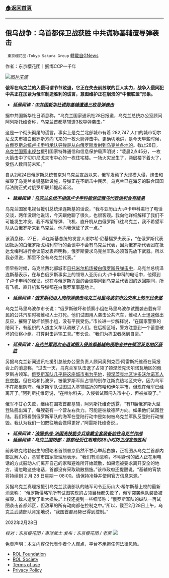 ###  [:house:返回首頁](https://github.com/ourhimalayas/txt)
---


## 俄乌战争：乌首都保卫战获胜 中共谎称基辅遭导弹袭击
` 東京櫻花団-Tokyo Sakura Group` [轉載自GNews](https://gnews.org/zh-hans/2080823/)

作者：东京樱花团｜捆绑CCP一千年

![](https://assets.gnews.org/wp-content/uploads/2022/02/俄乌战争：乌首都保卫战获胜-中共谎称基辅遭导弹袭击.png)[*图片来源*](https://static.ukrinform.com/photos/2022_02/thumb_files/630_360_1646022775-925.jpg)

**俄军在乌克兰的入侵可谓节节败退，它正在失去前苏联的巨人实力，战争入侵同犯中共正在加紧为俄军制造胜利的谎言，意图维护正在崩溃的“中俄联盟”形象。**

- ***延展阅读：***[***中共国新华社谎称基辅遭遇三枚导弹袭击***](http://ukrinform.ua/rubric-ato/3415359-u-zitlovij-budinok-u-cernigovi-vlucila-rosijska-raketa.html)


据中共国新华社日消息称，“乌克兰国家通讯社28日报道，乌克兰总统办公室顾问阿列斯托维奇称，乌克兰首都基辅遭3枚导弹袭击。”

这是一个彻头彻尾的谎言，事实上是克兰北部城市有着 282,747 人口的城市切尔尼戈夫市被白俄罗斯方向飞来的一枚火箭弹击中。更确切地讲，是今天早些时候，[白俄罗斯总统卢卡申科承认导弹是从白俄罗斯发射到乌克兰各地的](https://www.radiosvoboda.org/a/news-lukashenko-vyznav-shcho-z-terytoriyi-bilorusi-vypustyly-rakety-po-ukrayini/31726243.html)。截止28日，[乌克兰国家电视台](https://www.ukrinform.ua/rubric-ato/3415359-u-zitlovij-budinok-u-cernigovi-vlucila-rosijska-raketa.html)援引国家特殊通信和信息保护局声明说：“凌晨2点45分，一枚火箭击中了切尔尼戈夫市中心的一栋住宅楼。一场火灾发生了，两层楼下着火了，受伤人数目前未知。”

自从2月24日俄罗斯总统普京对乌克兰宣战以来，俄军发动了大规模入侵，炮击和摧毁了乌克兰关键基础设施，导弹正在不断击中民居。乌克兰已在海牙的联合国国际法院正式对俄罗斯联邦提起诉讼。

- ***延展阅读：***[***乌克兰总统不相信卢卡申科能保证俄乌代表谈判会有结果***](https://www.radiosvoboda.org/a/news-zelenskyi-lukashenko-rf/31726624.html)


乌克兰国家电视台援引总统泽连斯基的话说，“我与亚历山大·卢卡申科进行了电话交谈，两年没跟他说话，今天跟他聊了很久，也很客观。我向他详细解释了我们不可能发生冲突，我不希望导弹、飞机、直升机从白俄罗斯飞往乌克兰，我不希望军队从白俄罗斯来到乌克兰，他向我保证了这一点。”

该消息称，27日，泽连斯基总统的发言人谢尔希·尼基福罗夫表示，“在俄罗斯代表团抵达的白俄罗斯戈梅利举行的会谈中不会有乌克兰代表，因为俄罗斯代表团在抵达戈梅利进行会谈前发表声明称，俄罗斯要求乌克兰军队必须首先放下武器。所以我必须说，那里不会有乌克兰代表。”

但早些时候，乌克兰西北部城市[日托米尔机场被白俄罗斯导弹击中](https://www.radiosvoboda.org/a/news-aeroport-zhytomyr-raketnyi-udar/31726686.html)，乌克兰总统泽连斯基表示，在与白俄罗斯事实上的领导人亚历山大·卢卡申科的电话中，他得到了卢卡申科的保证，说在与俄罗斯方面的会谈期间到乌克兰代表团的返回期间，所有飞机、直升机和导弹都在白俄罗军事基地上。

- ***延展阅读：***[***俄罗斯利用人肉炸弹袭击乌克兰马里乌波尔市公交车上的平民未遂***](https://www.ukrinform.ua/rubric-ato/3415052-u-mariupoli-znisili-rosijsku-drg-aka-namagalasa-atakuvati-avtobusi-z-ludmi-miskrada.html)


乌克兰马里乌波尔市长说：“俄罗斯破坏和侦察小组在马里乌波尔试图袭击载有平民的公共汽车时被维权人士打死。他们试图用人袭击公共汽车，维权人士迅速做出反应，摧毁了破坏侦察小组，没有平民受伤。”市长进一步解释说，“在国家警察的陪同下，有组织的人道主义车队疏散了人们。在后桥区域，警方注意到一个蓄意破坏的侦察小组，打算射击运输工具。”市长说，“我们为捍卫者感到自豪。”

- ***延展阅读：***[***乌克兰军再次击退试图入侵首都基辅的侵略者并在顿涅茨克地区获胜***](https://www.ukrinform.ua/rubric-ato/3415286-arestovic-volnovahu-vidbili-berdansk-zajnatij-protivnikom.html)


另据乌克兰新闻通讯社援引总统办公室负责人顾问奥列克西·阿雷斯托维奇在简报会上的消息称，“过去一天，乌克兰军队击退了占领了顿涅茨克沃尔诺瓦地区的俄罗斯占领军。[俄罗斯军队几乎将这座城市夷为平地](https://www.radiosvoboda.org/a/31726903.html)，[顿涅茨克地区许多沃尔诺瓦人在求救](https://www.radiosvoboda.org/a/31726903.html)。但在哈和扎波罗，被俄罗斯军队占领的别尔江斯克热地区失守，因为乌军不在那里防守。俄罗斯军队试图进入基辅临近的布哈和伊尔平市，但现在俄军已经离开了。”阿列斯托维奇说，“在哈尔科夫，入侵者试图闯入市中心，但被摧毁了。”

俄军不甘心失败，继续在围攻首都基辅，阿列斯托维奇透露，“有11艘俄罗斯大型登陆舰出海了，每艘载有一个营左右兵力。可能是往敖德萨方向。如果他们试图登陆，我们将看到俄罗斯军队的海军在登陆行动中是如何被乌克兰军队反登陆行动摧毁。我认为我们一如既往地会做得更好，”阿雷斯托维奇说.。

- ***延展阅读：***[***法国参战-法国高技能步兵穿戴全套装备前往乌克兰作战***](https://www.ukrinform.ua/rubric-ato/3415402-ukrainciv-iz-francuzkogo-inozemnogo-legionu-vidpustat-na-batkivsinu-v-povnij-bojovij-ekipirovci.html)
- ***延展阅读：***[***乌克兰国防部：首都经受住艰难的85小时防卫战宣告胜利***](https://www.mil.gov.ua/news/2022/02/27/stoliczyu-ne-zdamo-ukraina-vzhe-peremagae-%E2%80%93-oleksij-reznikov/)


前苏联克格勃出生的侵略者首领普京仍然不甘心举起白旗，正视图从乌克兰首都内部瓦解人心，基辅市国家管理局表示，“我们有消息称，不明身份的敌人正在用电话的方式鼓动人们离开自己的家和避难所开始疏散，如果您被要求离开安全的地方，请忽略这些电话，首都没有采取疏散措施。”该市政府还提醒说，“基辅的宵禁将持续到 2 月 28 日星期一 08:00。请保持冷静并使用官方信息来源。”

另据乌克兰真理报援引乌克兰武装部队的陆军司令亚历山大·希尔斯基上校的最新消息称： “俄罗斯侵略军所有试图实现的占领目标都失败了，俄军突袭纵队装备被摧毁，敌人遭受了重大损失。”上校还提到一些细节称：“俄罗斯军队的纵队一再试图袭击首都郊区，但敌军的所有动向都在控制之中。”所以，截至2月28日上午，乌克兰武装部队肯定地说，“我国首都局势已得到控制。”

2022年2月28日

*校对：东京樱花团 / 東洋武士*
*发布：东京樱花团 / 老黑*
![](https://assets.gnews.org/wp-content/uploads/2022/02/IMG_0887.jpg)
 

免责声明：本文内容仅代表作者个人观点，平台不承担任何法律风险。

- [ROL Foundation](https://rolfoundation.org/)
- [ROL Society](https://rolsociety.org/)
- [Terms of use](https://gnews.org/terms-of-use-3/)
- [Privacy Policy](https://gnews.org/privacy-policy/)
